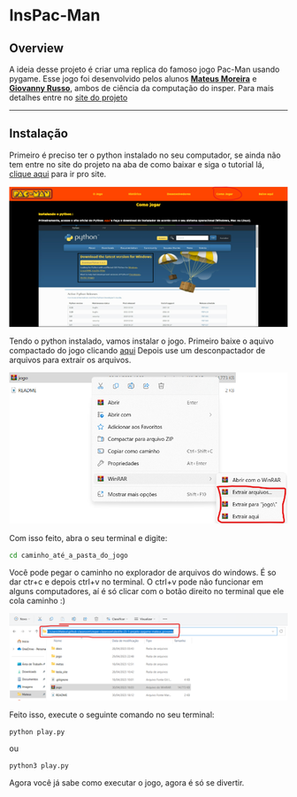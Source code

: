 # InsPac-Man

## Overview
A ideia desse projeto é criar uma replica do famoso jogo Pac-Man usando pygame. Esse jogo foi desenvolvido pelos alunos [**Mateus Moreira**](https://www.linkedin.com/in/mateus-moreira-8a8bb1214/) e [**Giovanny Russo**](https://www.linkedin.com/in/giovanny-russo-8a8b261b2/), ambos de ciência da computação do insper. Para mais detalhes entre no [site do projeto](https://insper-classroom.github.io/devlife-23-1-projeto-pygame-mateus_giovanny/)

---
## Instalação

Primeiro é preciso ter o python instalado no seu computador, se ainda não tem entre no site do projeto na aba de como baixar e siga o tutorial lá, [clique aqui](https://insper-classroom.github.io/devlife-23-1-projeto-pygame-mateus_giovanny/) para ir pro site.

![print do menu do site](docs/fotos/img_readme1.png)

Tendo o python instalado, vamos instalar o jogo. Primeiro baixe o aquivo compactado do jogo clicando [aqui](https://github.com/insper-classroom/devlife-23-1-projeto-pygame-mateus_giovanny/raw/main/jogo.rar)
Depois use um desconpactador de arquivos para extrair os arquivos.

![print do descompactador de arquivos](docs\fotos\img_readme2.png)

Com isso feito, abra o seu terminal e digite:

```bash
cd caminho_até_a_pasta_do_jogo
```

Você pode pegar o caminho no explorador de arquivos do windows. É so dar ctr+c e depois ctrl+v no terminal. O ctrl+v pode não funcionar em alguns computadores, aí é só clicar com o botão direito no terminal que ele cola caminho :)

![print explorador de arquivos do windows](docs\fotos\img_readme3.png)

Feito isso, execute o seguinte comando no seu terminal:

```bash
python play.py
```
ou

```bash
python3 play.py
```

Agora você já sabe como executar o jogo, agora é só se divertir.